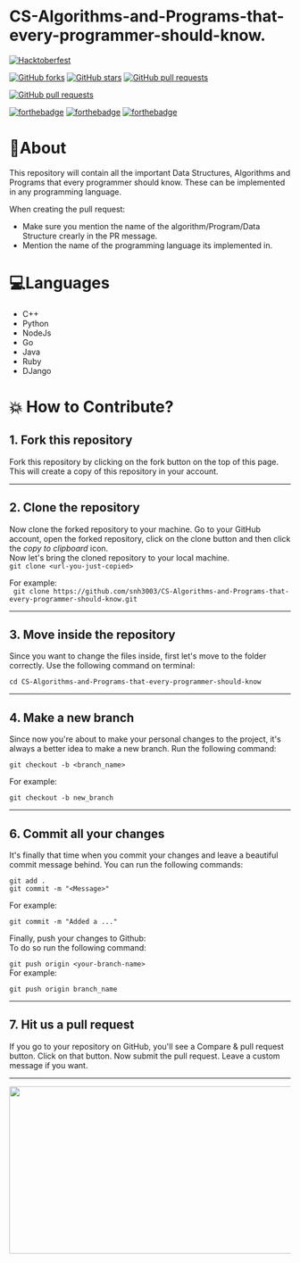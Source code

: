 # CS-Algorithms-and-Programs-that-every-programmer-should-know.

[![Hacktoberfest](https://img.shields.io/static/v1?label=Hacktoberfest&message=2020&color=blueviolet)](https://hacktoberfest.digitalocean.com/)

[![GitHub forks](https://img.shields.io/github/forks/mbcse/Security_Hacking_Scripts?style=flat-square)](https://github.com/snh3003/CS-Algorithms-and-Programs-that-every-programmer-should-know/network/members)
[![GitHub stars](https://img.shields.io/github/stars/mbcse/Security_Hacking_Scripts?style=flat-square)](https://github.com/snh3003/CS-Algorithms-and-Programs-that-every-programmer-should-know/stargazers)
[![GitHub pull requests](https://img.shields.io/github/issues-pr/cdnjs/cdnjs?style=flat-square)](https://github.com/snh3003/CS-Algorithms-and-Programs-that-every-programmer-should-know/pulls)

<!--[![GitHub issues closed](https://img.shields.io/github/issues-closed-raw/badges/shields?color=blue&style=flat-square)](https://github.com/mbcse/Security_Hacking_Scripts/issues?q=is%3Aissue+is%3Aclosed)-->
[![GitHub pull requests](https://img.shields.io/github/issues-pr-closed/cdnjs/cdnjs?color=red&style=flat-square)](https://github.com/snh3003/CS-Algorithms-and-Programs-that-every-programmer-should-know/pulls?q=is%3Apr+is%3Aclosed)

[![forthebadge](https://forthebadge.com/images/badges/built-by-developers.svg)](https://forthebadge.com)
[![forthebadge](https://forthebadge.com/images/badges/built-with-love.svg)](https://forthebadge.com)
[![forthebadge](https://forthebadge.com/images/badges/built-with-swag.svg)](https://forthebadge.com)


# 📌About

This repository will contain all the important Data Structures, Algorithms and Programs that every programmer should know. These can be implemented in any programming language.

When creating the pull request:

* Make sure you mention the name of the algorithm/Program/Data Structure crearly in the PR message.
* Mention the name of the programming language its implemented in.

# 💻Languages
- C++
- Python
- NodeJs
- Go
- Java
- Ruby
- DJango

# 💥 How to Contribute?

## 1. Fork this repository

Fork this repository by clicking on the fork button on the top of this page.
This will create a copy of this repository in your account.

---

## 2. Clone the repository

Now clone the forked repository to your machine. Go to your GitHub account, open the forked repository, click on the clone button and then click the _copy to clipboard_ icon.  
Now let's bring the cloned repository to your local machine.  
`git clone <url-you-just-copied>`  

For example:  
` git clone https://github.com/snh3003/CS-Algorithms-and-Programs-that-every-programmer-should-know.git`

---

## 3. Move inside the repository

Since you want to change the files inside, first let's move to the folder correctly. Use the following command on terminal:  

`cd CS-Algorithms-and-Programs-that-every-programmer-should-know`

---

## 4. Make a new branch

Since now you're about to make your personal changes to the project, it's always a better idea to make a new branch. Run the following command:

`git checkout -b <branch_name>`  

For example:  

`git checkout -b new_branch`

---

## 6. Commit all your changes

It's finally that time when you commit your changes and leave a beautiful commit message behind. You can run the following commands:

`git add .`  
`git commit -m "<Message>"`  

For example:  

`git commit -m "Added a ..."`

Finally, push your changes to Github:  
To do so run the following command:

`git push origin <your-branch-name>`  
For example:  

`git push origin branch_name`

---

## 7. Hit us a pull request

If you go to your repository on GitHub, you'll see a Compare & pull request button. Click on that button.
Now submit the pull request. Leave a custom message if you want.

---

<img src="https://s3.amazonaws.com/uno-website-assets/wp-content/uploads/2020/09/29111119/hacktoberfest-cover.jpeg" width=600px height=300px />



